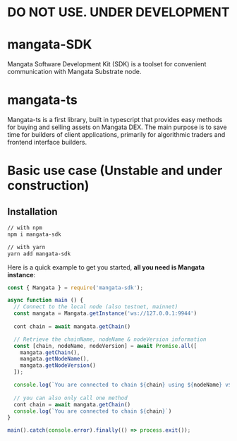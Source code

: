 # DO NOT USE. UNDER DEVELOPMENT

# mangata-SDK

Mangata Software Development Kit (SDK) is a toolset for convenient communication with Mangata Substrate node.

# mangata-ts

Mangata-ts is a first library, built in typescript that provides easy methods for buying and selling assets on Mangata DEX. The main purpose is
to save time for builders of client applications, primarily for algorithmic traders and frontend interface builders.

# Basic use case (Unstable and under construction)

## Installation

```sh
// with npm
npm i mangata-sdk

// with yarn
yarn add mangata-sdk
```

Here is a quick example to get you started, **all you need is Mangata instance**:

```js
const { Mangata } = require('mangata-sdk');

async function main () {
  // Connect to the local node (also testnet, mainnet)
  const mangata = Mangata.getInstance('ws://127.0.0.1:9944')
  
  cont chain = await mangata.getChain()

  // Retrieve the chainName, nodeName & nodeVersion information
  const [chain, nodeName, nodeVersion] = await Promise.all([
    mangata.getChain(),
    mangata.getNodeName(),
    mangata.getNodeVersion()
  ]);

  console.log(`You are connected to chain ${chain} using ${nodeName} v${nodeVersion}`);
  
  // you can also only call one method
  cont chain = await mangata.getChain()
  console.log(`You are connected to chain ${chain}`)
}

main().catch(console.error).finally(() => process.exit());
```

